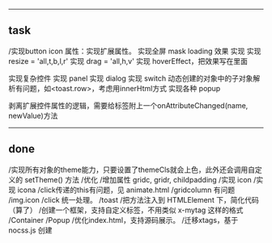 ------------------------------------------------------
task
------------------------------------------------------
/实现button icon 属性：实现扩展属性。
实现全屏 mask loading 效果
实现 <StyleAll box='border-box'>
实现 resize = 'all,t,b,l,r'
实现 drag = 'all,h,v'
实现 hoverEffect，把效果写在里面

实现复杂控件
    实现 panel
    实现 dialog
    实现 switch
    动态创建的对象中的子对象解析有问题，如<toast.row>，考虑用innerHtml方式
    实现各种 popup


剥离扩展控件属性的逻辑，需要给标签附上一个onAttributeChanged(name, newValue)方法



------------------------------------------------------
done
------------------------------------------------------
/实现所有对象的theme能力，只要设置了themeCls就会上色，此外还会调用自定义的 setTheme() 方法
/优化<a>
/增加属性 gridc, gridr, childpadding
/实现 icon
/实现 icona
/click传递的this有问题，见 animate.html
/gridcolumn 有问题
/img.icon
/click 统一处理。
/toast
/把方法注入到 HTMLElement 下，简化代码（算了）
/创建一个框架，支持自定义标签，不用类似 x-mytag 这样的格式
    /Container
    /Popup
/优化index.html，支持源码展示。
/迁移xtags，基于 nocss.js 创建

